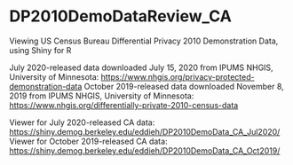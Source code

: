 # DP2010DemoDataReview_CA
Viewing US Census Bureau Differential Privacy 2010 Demonstration Data, using Shiny for R

July 2020-released data downloaded July 15, 2020 from IPUMS NHGIS, University of Minnesota: https://www.nhgis.org/privacy-protected-demonstration-data
October 2019-released data downloaded November 8, 2019 from IPUMS NHGIS, University of Minnesota: https://www.nhgis.org/differentially-private-2010-census-data 

Viewer for July 2020-released CA data: https://shiny.demog.berkeley.edu/eddieh/DP2010DemoData_CA_Jul2020/
Viewer for October 2019-released CA data: https://shiny.demog.berkeley.edu/eddieh/DP2010DemoData_CA_Oct2019/
